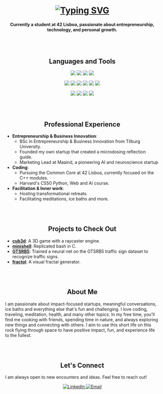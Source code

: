 <h1 align="center">
 <a href="https://git.io/typing-svg">
   <img src="http://readme-typing-svg.herokuapp.com?font=Montserrat&weight=800&size=27&letterSpacing=2px&duration=3000&pause=1000&color=217C0C&center=true&vCenter=true&random=false&width=435&lines=Hi%2C+I'm+Benian" alt="Typing SVG" />
 </a>
</h1>
<h4 align="center">
Currently a student at 42 Lisboa, passionate about entrepreneurship, technology, and personal growth.
</h4>

<br>
<br>
<div align="center" style="text-align: center;">
  <h2 align="center"> Languages and Tools </h2>
    <p>
      <img src="https://img.shields.io/badge/C-00599C?style=for-the-badge&logo=c&logoColor=white">
      <img src="https://img.shields.io/badge/C%2B%2B-00599C?style=for-the-badge&logo=c%2B%2B&logoColor=white">
	  <img src="https://img.shields.io/badge/Python-FFD43B?style=for-the-badge&logo=python&logoColor=blue">
      <img src="https://img.shields.io/badge/Shell_Script-121011?style=for-the-badge&logo=gnu-bash&logoColor=white">
    </p>
    <p>
      <img src="https://img.shields.io/badge/VIM-%2311AB00.svg?&style=for-the-badge&logo=vim&logoColor=white">
      <img src="https://img.shields.io/badge/GitHub-100000?style=for-the-badge&logo=github&logoColor=white">
      <img src="https://img.shields.io/badge/GIT-E44C30?style=for-the-badge&logo=git&logoColor=white">
      <img src="https://img.shields.io/badge/VirtualBox-21416b?style=for-the-badge&logo=VirtualBox&logoColor=white">
      <img src="https://img.shields.io/badge/mac%20os-000000?style=for-the-badge&logo=apple&logoColor=white">
      <img src="https://img.shields.io/badge/VSCode-0078D4?style=for-the-badge&logo=visual%20studio%20code&logoColor=white">
    </p>
    <p>
	  <img src="https://img.shields.io/badge/docker-%230db7ed.svg?style=for-the-badge&logo=docker&logoColor=white">
	  <img src="https://img.shields.io/badge/Linux-FCC624?style=for-the-badge&logo=linux&logoColor=black">
      <img src="https://img.shields.io/badge/Slack-4A154B?style=for-the-badge&logo=slack&logoColor=white">
      <img src="https://img.shields.io/badge/chatGPT-74aa9c?style=for-the-badge&logo=openai&logoColor=white">
    </p>
</div>

<br>
<br>
<h2 align="center">Professional Experience</h2>
<ul>
  <li><strong>Entrepreneurship & Business Innovation</strong>: 
    <ul>
      <li>BSc in Entrepreneurship & Business Innovation from Tilburg University.</li>
      <li>Founded my own startup that created a microdosing reflection guide.</li>
      <li>Marketing Lead at Maaind, a pioneering AI and neuroscience startup</li>
    </ul>
  <li><strong>Coding</strong>:
    <ul>
      <li>Pursuing the Common Core at 42 Lisboa, currently focused on the C++ modules.</li>
      <li>Harvard's CS50 Python, Web and AI course.</li>
    </ul>
  <li><strong>Facilitation & Inner work</strong>:
    <ul>
      <li>Hosting transformational retreats.</li>
      <li>Facilitating meditations, ice baths and more.</li>
    </ul>
  </li>
</ul>

<br>
<br>
<h2 align="center">Projects to Check Out</h2>
<ul>
  <li>
    <a href="https://github.com/btoksoez/cub3d" target="_blank"> <strong>cub3d</strong></a>: A 3D game with a raycaster engine.
  </li>
  <li>
    <a href="https://github.com/btoksoez/minishell" target="_blank"><strong>minishell</strong></a>: Replicated bash in C.
  </li>
  <li>
    <a href="https://github.com/btoksoez/CS50AI" target="_blank"><strong>GTSRB5</strong></a>: Trained a neural net on the GTSRB5 traffic sign dataset to recognize traffic signs.
  </li>
  <li>
    <a href="https://github.com/btoksoez/fractol" target="_blank"> <strong>fractol</strong></a>: A visual fractal generator.
  </li>
</ul>

<br>
<br>
<h2 align="center">About Me</h2>
<p>
I am passionate about impact-focused startups, meaningful conversations, ice baths and everything else that's fun and challenging. I love coding, traveling, meditation, health, and many other topics. In my free time, you'll find me cooking with friends, spending time in nature, and always exploring new things and connecting with others. I aim to use this short life on this rock flying through space to have positive impact, fun, and experience life to the fullest.
</p>

<br>
<br>
<h2 align="center">Let's Connect</h2>
<p>
I am always open to new encounters and ideas. Feel free to reach out!
</p>
<p align="center">
  <a href="https://www.linkedin.com/in/benian" target="_blank">
    <img src="https://img.shields.io/badge/LinkedIn-0A66C2?style=for-the-badge&logo=linkedin&logoColor=white" alt="LinkedIn">
  </a>
  <a href="mailto:btoksoez@gmail.com">
    <img src="https://img.shields.io/badge/Email-D14836?style=for-the-badge&logo=gmail&logoColor=white" alt="Email">
  </a>
</p>

